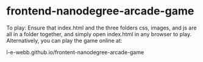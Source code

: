 frontend-nanodegree-arcade-game
===============================

To play: Ensure that index.html and the three folders css, images, and js
are all in a folder together, and simply open index.html in any browser
to play.  Alternatively, you can play the game online at:

l-e-webb.github.io/frontent-nanodegree-arcade-game
